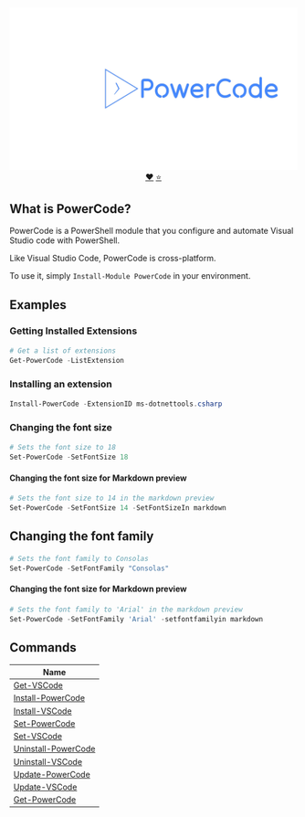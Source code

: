 <div align='center'>
<img src='Assets/PowerCode@1080p.png' alt='PowerCode' />
<br/>
<a href='https://github.com/sponsors/StartAutomating'>❤️</a>
<a href='https://github.com/StartAutomating/PowerCode/stargazers'>⭐</a>
</div>

## What is PowerCode?

PowerCode is a PowerShell module that you configure and automate Visual Studio code with PowerShell.

Like Visual Studio Code, PowerCode is cross-platform.

To use it, simply `Install-Module PowerCode` in your environment.

## Examples

### Getting Installed Extensions

~~~PowerShell
# Get a list of extensions
Get-PowerCode -ListExtension 
~~~

### Installing an extension

~~~PowerShell
Install-PowerCode -ExtensionID ms-dotnettools.csharp
~~~

### Changing the font size

~~~PowerShell
# Sets the font size to 18
Set-PowerCode -SetFontSize 18 
~~~

#### Changing the font size for Markdown preview

~~~PowerShell
# Sets the font size to 14 in the markdown preview
Set-PowerCode -SetFontSize 14 -SetFontSizeIn markdown
~~~

## Changing the font family

~~~PowerShell
# Sets the font family to Consolas
Set-PowerCode -SetFontFamily "Consolas"
~~~

#### Changing the font size for Markdown preview

~~~PowerShell
# Sets the font family to 'Arial' in the markdown preview
Set-PowerCode -SetFontFamily 'Arial' -setfontfamilyin markdown
~~~

## Commands


|Name                                              |
|--------------------------------------------------|
|[Get-VSCode](Get-VSCode.md)                  |
|[Install-PowerCode](Install-PowerCode.md)    |
|[Install-VSCode](Install-VSCode.md)          |
|[Set-PowerCode](Set-PowerCode.md)            |
|[Set-VSCode](Set-VSCode.md)                  |
|[Uninstall-PowerCode](Uninstall-PowerCode.md)|
|[Uninstall-VSCode](Uninstall-VSCode.md)      |
|[Update-PowerCode](Update-PowerCode.md)      |
|[Update-VSCode](Update-VSCode.md)            |
|[Get-PowerCode](Get-PowerCode.md)            |
